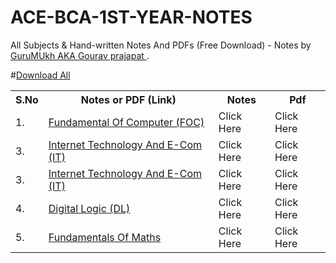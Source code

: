 # ACE-BCA-1ST-YEAR-NOTES
All Subjects &amp; Hand-written Notes And PDFs (Free Download) - Notes by <a href="https://github.com/GuruMukhPrajapati"> GuruMUkh AKA Gourav prajapat  </a>.

#<a href="">Download All</a>

<table width="100%" class="table">
<tr>
<th>S.No</th>
<th>Notes or PDF (Link)</th>
<th> Notes</th>
<th>Pdf</th>  
</tr>
<tr><td>1.</td><td><a target="_blank" href="">Fundamental Of Computer (FOC)</a></td><td> Click Here</td><td> Click Here</td></tr>
<tr><td>3.</td><td><a target="_blank" href="">Internet Technology And E-Com (IT)</a></td><td> Click Here</td><td> Click Here</td></tr>
<tr><td>3.</td><td><a target="_blank" href="">Internet Technology And E-Com (IT)</a></td><td> Click Here</td><td> Click Here</td></tr>
<tr><td>4.</td><td><a target="_blank" href="">Digital Logic (DL)</a></td><td> Click Here</td><td> Click Here</td></tr>
<tr><td>5.</td><td><a target="_blank" href="">Fundamentals Of Maths </a></td><td> Click Here</td><td> Click Here</td></tr>
